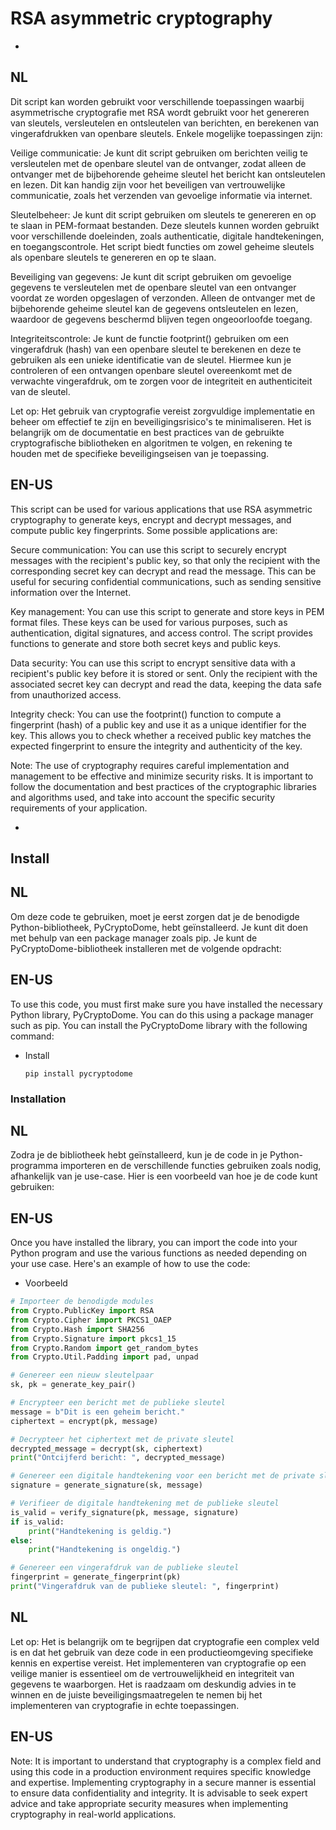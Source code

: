 # RSA asymmetric cryptography
-
NL
-
Dit script kan worden gebruikt voor verschillende toepassingen waarbij asymmetrische cryptografie met RSA wordt gebruikt voor het genereren van sleutels, versleutelen en ontsleutelen van berichten, en berekenen van vingerafdrukken van openbare sleutels. Enkele mogelijke toepassingen zijn:

Veilige communicatie: Je kunt dit script gebruiken om berichten veilig te versleutelen met de openbare sleutel van de ontvanger, zodat alleen de ontvanger met de bijbehorende geheime sleutel het bericht kan ontsleutelen en lezen. Dit kan handig zijn voor het beveiligen van vertrouwelijke communicatie, zoals het verzenden van gevoelige informatie via internet.

Sleutelbeheer: Je kunt dit script gebruiken om sleutels te genereren en op te slaan in PEM-formaat bestanden. Deze sleutels kunnen worden gebruikt voor verschillende doeleinden, zoals authenticatie, digitale handtekeningen, en toegangscontrole. Het script biedt functies om zowel geheime sleutels als openbare sleutels te genereren en op te slaan.

Beveiliging van gegevens: Je kunt dit script gebruiken om gevoelige gegevens te versleutelen met de openbare sleutel van een ontvanger voordat ze worden opgeslagen of verzonden. Alleen de ontvanger met de bijbehorende geheime sleutel kan de gegevens ontsleutelen en lezen, waardoor de gegevens beschermd blijven tegen ongeoorloofde toegang.

Integriteitscontrole: Je kunt de functie footprint() gebruiken om een vingerafdruk (hash) van een openbare sleutel te berekenen en deze te gebruiken als een unieke identificatie van de sleutel. Hiermee kun je controleren of een ontvangen openbare sleutel overeenkomt met de verwachte vingerafdruk, om te zorgen voor de integriteit en authenticiteit van de sleutel.

Let op: Het gebruik van cryptografie vereist zorgvuldige implementatie en beheer om effectief te zijn en beveiligingsrisico's te minimaliseren. Het is belangrijk om de documentatie en best practices van de gebruikte cryptografische bibliotheken en algoritmen te volgen, en rekening te houden met de specifieke beveiligingseisen van je toepassing.



EN-US
-
This script can be used for various applications that use RSA asymmetric cryptography to generate keys, encrypt and decrypt messages, and compute public key fingerprints. Some possible applications are:

Secure communication: You can use this script to securely encrypt messages with the recipient's public key, so that only the recipient with the corresponding secret key can decrypt and read the message. This can be useful for securing confidential communications, such as sending sensitive information over the Internet.

Key management: You can use this script to generate and store keys in PEM format files. These keys can be used for various purposes, such as authentication, digital signatures, and access control. The script provides functions to generate and store both secret keys and public keys.

Data security: You can use this script to encrypt sensitive data with a recipient's public key before it is stored or sent. Only the recipient with the associated secret key can decrypt and read the data, keeping the data safe from unauthorized access.

Integrity check: You can use the footprint() function to compute a fingerprint (hash) of a public key and use it as a unique identifier for the key. This allows you to check whether a received public key matches the expected fingerprint to ensure the integrity and authenticity of the key.

Note: The use of cryptography requires careful implementation and management to be effective and minimize security risks. It is important to follow the documentation and best practices of the cryptographic libraries and algorithms used, and take into account the specific security requirements of your application.

-

## Install

NL
-
Om deze code te gebruiken, moet je eerst zorgen dat je de benodigde Python-bibliotheek, PyCryptoDome, hebt geïnstalleerd. Je kunt dit doen met behulp van een package manager zoals pip. Je kunt de PyCryptoDome-bibliotheek installeren met de volgende opdracht:

EN-US
-
To use this code, you must first make sure you have installed the necessary Python library, PyCryptoDome. You can do this using a package manager such as pip. You can install the PyCryptoDome library with the following command:

* Install
    ```
    pip install pycryptodome
    ```

### Installation

NL
-
Zodra je de bibliotheek hebt geïnstalleerd, kun je de code in je Python-programma importeren en de verschillende functies gebruiken zoals nodig, afhankelijk van je use-case. Hier is een voorbeeld van hoe je de code kunt gebruiken:

EN-US
-
Once you have installed the library, you can import the code into your Python program and use the various functions as needed depending on your use case. Here's an example of how to use the code:

* Voorbeeld
```py
# Importeer de benodigde modules
from Crypto.PublicKey import RSA
from Crypto.Cipher import PKCS1_OAEP
from Crypto.Hash import SHA256
from Crypto.Signature import pkcs1_15
from Crypto.Random import get_random_bytes
from Crypto.Util.Padding import pad, unpad

# Genereer een nieuw sleutelpaar
sk, pk = generate_key_pair()

# Encrypteer een bericht met de publieke sleutel
message = b"Dit is een geheim bericht."
ciphertext = encrypt(pk, message)

# Decrypteer het ciphertext met de private sleutel
decrypted_message = decrypt(sk, ciphertext)
print("Ontcijferd bericht: ", decrypted_message)

# Genereer een digitale handtekening voor een bericht met de private sleutel
signature = generate_signature(sk, message)

# Verifieer de digitale handtekening met de publieke sleutel
is_valid = verify_signature(pk, message, signature)
if is_valid:
    print("Handtekening is geldig.")
else:
    print("Handtekening is ongeldig.")

# Genereer een vingerafdruk van de publieke sleutel
fingerprint = generate_fingerprint(pk)
print("Vingerafdruk van de publieke sleutel: ", fingerprint)
```

NL
-
Let op: Het is belangrijk om te begrijpen dat cryptografie een complex veld is en dat het gebruik van deze code in een productieomgeving specifieke kennis en expertise vereist. Het implementeren van cryptografie op een veilige manier is essentieel om de vertrouwelijkheid en integriteit van gegevens te waarborgen. Het is raadzaam om deskundig advies in te winnen en de juiste beveiligingsmaatregelen te nemen bij het implementeren van cryptografie in echte toepassingen.

EN-US
-
Note: It is important to understand that cryptography is a complex field and using this code in a production environment requires specific knowledge and expertise. Implementing cryptography in a secure manner is essential to ensure data confidentiality and integrity. It is advisable to seek expert advice and take appropriate security measures when implementing cryptography in real-world applications.
